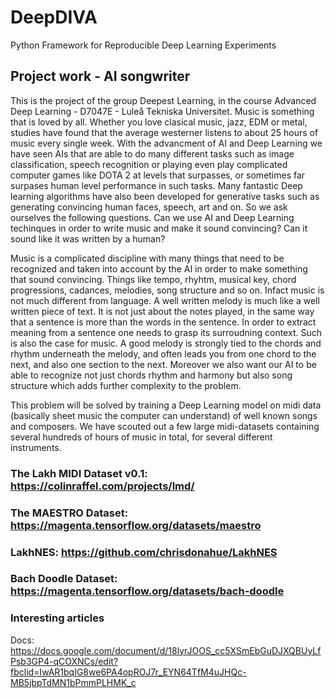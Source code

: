 # DeepDIVA
Python Framework for Reproducible Deep Learning Experiments

## Project work - AI songwriter
This is the project of the group Deepest Learning, in the course Advanced Deep Learning - D7047E - Luleå Tekniska Universitet.
Music is something that is loved by all. Whether you love clasical music, jazz, EDM or metal, studies have found that the average westerner listens to about 25 hours of music every single week. With the advancment of AI and Deep Learning we have seen AIs that are able to do many different tasks such as image classification, speech recognition or playing even play complicated computer games like DOTA 2 at levels that surpasses, or sometimes far surpases human level performance in such tasks. Many fantastic Deep learning algorithms have also been developed for generative tasks such as generating convincing human faces, speech, art and on. So we ask ourselves the following questions. Can we use AI and Deep Learning techinques in order to write music and make it sound convincing? Can it sound like it was written by a human?

Music is a complicated discipline with many things that need to be recognized and taken into account by the AI in order to make something that sound convincing. Things like tempo, rhyhtm, musical key, chord progressions, cadances, melodies, song structure and so on. Infact music is not much different from language. A well written melody is much like a well written piece of text. It is not just about the notes played, in the same way that a sentence is more than the words in the sentence. In order to extract meaning from a sentence one needs to grasp its surroudning context. Such is also the case for music. A good melody is strongly tied to the chords and rhythm underneath the melody, and often leads you from one chord to the next, and also one section to the next. Moreover we also want our AI to be able to recognize not just chords rhythm and harmony but also song structure which adds further complexity to the problem.

This problem will be solved by training a Deep Learning model on midi data (basically sheet music the computer can understand) of well known songs and composers. We have scouted out a few large midi-datasets containing several hundreds of hours of music in total, for several different instruments.
### The Lakh MIDI Dataset v0.1: https://colinraffel.com/projects/lmd/
### The MAESTRO Dataset: https://magenta.tensorflow.org/datasets/maestro
### LakhNES: https://github.com/chrisdonahue/LakhNES
### Bach Doodle Dataset: https://magenta.tensorflow.org/datasets/bach-doodle

### Interesting articles
Docs: https://docs.google.com/document/d/18lyrJOOS_cc5XSmEbGuDJXQBUyLfPsb3GP4-qCOXNCs/edit?fbclid=IwAR1bqIG8we6PA4opROJ7r_EYN64TfM4uJHQc-MB5jbpTdMN1bPmmPLHMK_c
